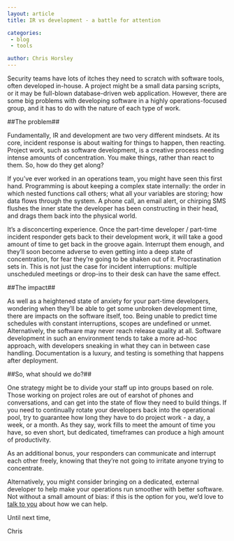 ```yaml
---
layout: article
title: IR vs development - a battle for attention

categories:
 - blog
 - tools

author: Chris Horsley
---
```

Security teams have lots of itches they need to scratch with software tools, often developed in-house. A project might be a small data parsing scripts, or it may be full-blown database-driven web application.  However, there are some big problems with developing software in a highly operations-focused group, and it has to do with the nature of each type of work.

##The problem##

Fundamentally, IR and development are two very different mindsets. At its core, incident response is about waiting for things to happen, then reacting. Project work, such as software development, is a creative process needing intense amounts of concentration. You make things, rather than react to them. So, how do they get along?

If you’ve ever worked in an operations team, you might have seen this first hand. Programming is about keeping a complex state internally: the order in which nested functions call others; what all your variables are storing; how data flows through the system. A phone call, an email alert, or chirping SMS flushes the inner state the developer has been constructing in their head, and drags them back into the physical world. 

It’s a disconcerting experience. Once the part-time developer / part-time incident responder gets back to their development work, it will take a good amount of time to get back in the groove again. Interrupt them enough, and they’ll soon become adverse to even getting into a deep state of concentration, for fear they’re going to be shaken out of it. Procrastination sets in. This is not just the case for incident interruptions: multiple unscheduled meetings or drop-ins to their desk can have the same effect.

##The impact##

As well as a heightened state of anxiety for your part-time developers, wondering when they’ll be able to get some unbroken development time, there are impacts on the software itself, too. Being unable to predict time schedules with constant interruptions, scopes are undefined or unmet.  Alternatively, the software may never reach release quality at all.  Software development in such an environment tends to take a more ad-hoc approach, with developers sneaking in what they can in between case handling. Documentation is a luxury, and testing is something that happens after deployment.

##So, what should we do?##

One strategy might be to divide your staff up into groups based on role. Those working on project roles are out of earshot of phones and conversations, and can get into the state of flow they need to build things. If you need to continually rotate your developers back into the operational pool, try to guarantee how long they have to do project work - a day, a week, or a month. As they say, work fills to meet the amount of time you have, so even short, but dedicated, timeframes can produce a high amount of productivity.

As an additional bonus, your responders can communicate and interrupt each other freely, knowing that they’re not going to irritate anyone trying to concentrate.

Alternatively, you might consider bringing on a dedicated, external developer to help make your operations run smoother with better software. Not without a small amount of bias: if this is the option for you, we’d love to <a href="/contact/">talk to you</a> about how we can help.

Until next time,

Chris
